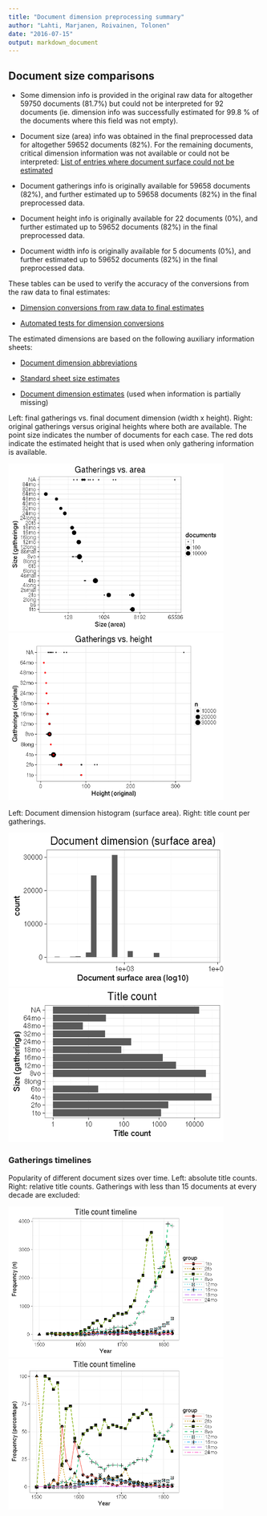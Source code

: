```yaml
---
title: "Document dimension preprocessing summary"
author: "Lahti, Marjanen, Roivainen, Tolonen"
date: "2016-07-15"
output: markdown_document
---
```




## Document size comparisons

  * Some dimension info is provided in the original raw data for altogether 59750 documents (81.7%) but could not be interpreted for 92 documents (ie. dimension info was successfully estimated for 99.8 % of the documents where this field was not empty).

  * Document size (area) info was obtained in the final preprocessed data for altogether 59652 documents (82%). For the remaining documents, critical dimension information was not available or could not be interpreted: [List of entries where document surface could not be estimated](output.tables/physical_dimension_incomplete.csv)

  * Document gatherings info is originally available for 59658 documents (82%), and further estimated up to 59658 documents (82%) in the final preprocessed data.

  * Document height info is originally available for 22 documents (0%), and further estimated up to 59652 documents (82%) in the final preprocessed data.

  * Document width info is originally available for 5 documents (0%), and further estimated up to 59652 documents (82%) in the final preprocessed data.


These tables can be used to verify the accuracy of the conversions from the raw data to final estimates:

  * [Dimension conversions from raw data to final estimates](output.tables/conversions_physical_dimension.csv)

  * [Automated tests for dimension conversions](https://github.com/rOpenGov/bibliographica/blob/master/inst/extdata/tests_dimension_polish.csv)



The estimated dimensions are based on the following auxiliary information sheets:

  * [Document dimension abbreviations](https://github.com/rOpenGov/bibliographica/blob/master/inst/extdata/document_size_abbreviations.csv)

  * [Standard sheet size estimates](https://github.com/rOpenGov/bibliographica/blob/master/inst/extdata/sheetsizes.csv)

  * [Document dimension estimates](https://github.com/rOpenGov/bibliographica/blob/master/inst/extdata/documentdimensions.csv) (used when information is partially missing)


  
<!--[Discarded dimension info](output.tables/dimensions_discarded.csv)-->

Left: final gatherings vs. final document dimension (width x height). Right: original gatherings versus original heights where both are available. The point size indicates the number of documents for each case. The red dots indicate the estimated height that is used when only gathering information is available. 


<img src="figure/dimension-summary-1.png" title="plot of chunk summary" alt="plot of chunk summary" width="430px" /><img src="figure/dimension-summary-2.png" title="plot of chunk summary" alt="plot of chunk summary" width="430px" />


Left: Document dimension histogram (surface area). Right: title count per gatherings.

<img src="figure/dimension-sizes-1.png" title="plot of chunk sizes" alt="plot of chunk sizes" width="430px" /><img src="figure/dimension-sizes-2.png" title="plot of chunk sizes" alt="plot of chunk sizes" width="430px" />

### Gatherings timelines




Popularity of different document sizes over time. Left: absolute title counts. Right: relative title counts. Gatherings with less than 15 documents at every decade are excluded:


<img src="figure/dimension-compbyformat-1.png" title="plot of chunk compbyformat" alt="plot of chunk compbyformat" width="430px" /><img src="figure/dimension-compbyformat-2.png" title="plot of chunk compbyformat" alt="plot of chunk compbyformat" width="430px" />



<!--


## Average document dimensions 

Here we use the original data only:

![plot of chunk avedimstime](figure/dimension-avedimstime-1.png)




Only the most frequently occurring gatherings are listed here:


|gatherings.original | mean.width| median.width| mean.height| median.height|  n|
|:-------------------|----------:|------------:|-----------:|-------------:|--:|
|4to                 |        NaN|          NaN|          20|            20|  2|
|8vo                 |        NaN|          NaN|          16|            16|  3|

-->
